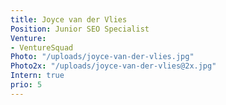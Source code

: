 ```yaml
---
title: Joyce van der Vlies
Position: Junior SEO Specialist
Venture:
- VentureSquad
Photo: "/uploads/joyce-van-der-vlies.jpg"
Photo2x: "/uploads/joyce-van-der-vlies@2x.jpg"
Intern: true
prio: 5
---
```


